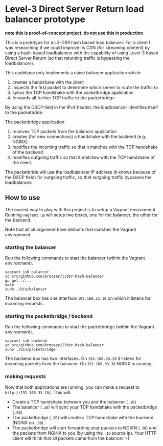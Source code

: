# Level-3 Direct Server Return load balancer prototype

**note this is proof-of-concept project, do not use this in production**

This is a prototype for a L3-DSR hash based load balancer. For a client I was
researching if we could improve its CDN (for streaming content) by using
a hash-based loadbalancer with the capability of using Level-3 based Direct
Server Return (so that returning traffic is bypassing the loadbalancer).

This codebase only implements a naive balancer application which:

1. creates a handshake with the client
2. inspects the first packet to determine which server to route the traffic to
3. syncs the TCP handshake with the packetbridge application
4. forwards all further TCP traffic to the packetbridge

By using the DSCP field in the IPv4 header, the loadbalancer identifies itself
to the packetbride.

The packetbridge application:

1. receives TCP packets from the balancer application
2. creates (for new connections) a handshake with the backend (e.g. NGINX)
3. modifies the incoming traffic so that it matches with the TCP handshake
   of the backend
4. modifies outgoing traffic so that it matches with the TCP handshake of
   the client.

The packetbride will use the loadbalancer IP address (it knows because of the
DSCP field) for outgoing traffic, so that outgoing traffic bypasses the
loadbalancer.

## How to use

The easiest way to play with this project is to setup a Vagrant environment.
Running ``vagrant up`` will setup two boxes, one for the balancer, the other
for the backend.

Note that all cli argument have defaults that matches the Vagrant
environment.

### starting the balancer

Run the following commands to start the balancer (within the Vagrant
environment). 

```
vagrant ssh balancer
cd src/github.com/brocaar/l3dsr-hash-balancer
go get ./...
make
sudo ./bin/balancer
```

The balancer box has one interface ``192.168.33.10`` on which it listens for
incoming requests.


### starting the packetbridge / backend

Run the following commands to start the packetbridge (within the Vagrant
environment).

```
vagrant ssh backend
cd src/github.com/brocaar/l3dsr-hash-balancer
sudo ./bin/packetbridge
```

The backend box has two interfaces. On ``192.168.33.20`` it listens for incoming
packets from the balancer. On ``192.168.33.30`` NGINX is running.

### making requests

Now that both applications are running, you can make a request to
``http://192.168.33.10/``. This will:

* Create a TCP handshake between you and the balancer (``.10``)
* The balancer (``.10``) will sync your TCP handshake with the packetbridge
  (``.20``)
* The packetbridge (``.20``) will create a TCP handshake with the backend
  (NGINX on ``.30``).
* The packetbridge will start forwarding your packets to NGIXN (``.30``) and
  the packets from NGINX to you (by using the ``.10`` source ip). Your HTTP
  client will think that all packets came from the balancer :-)
